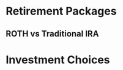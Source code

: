 Retirement Packages
===================

ROTH vs Traditional IRA
-----------------------

Investment Choices
==================

